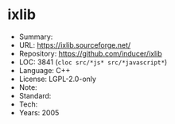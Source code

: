 # ixlib

* Summary:    
* URL:        https://ixlib.sourceforge.net/
* Repository: https://github.com/inducer/ixlib
* LOC:        3841 (`cloc src/*js* src/*javascript*`)
* Language:   C++
* License:    LGPL-2.0-only
* Note:       
* Standard:   
* Tech:       
* Years:      2005
